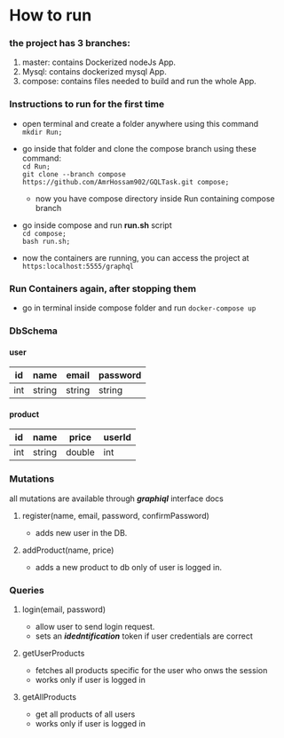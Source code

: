 # How to run 

### the project has 3 branches:
1. master: contains Dockerized nodeJs App.
2. Mysql: contains dockerized mysql App.
3. compose: contains files needed to build and run the whole App.


### Instructions to run for the first time
- open terminal and create a folder anywhere using this command<br>
    ```mkdir Run;```<br>
- go inside that folder and clone the compose branch using these command:<br>
    ```cd Run;```<br>
    ```git clone --branch compose https://github.com/AmrHossam902/GQLTask.git compose;```
    - now you have compose directory inside Run containing compose branch
- go inside compose and run **run.sh** script<br>
```cd compose;```<br>
```bash run.sh;```

- now the containers are running, you can access the project at<br>
```https:localhost:5555/graphql```


### Run Containers again, after stopping them
- go in terminal inside compose folder and run
```docker-compose up```

### DbSchema
#### user

| id | name | email | password |
|--- | -----| ---   | ---      |
| int| string |string| string|


#### product
| id | name | price | userId |
|--- | -----| ---   | ---    |
| int| string |double| int|


### Mutations

all mutations are available through ***graphiql*** interface docs

1. register(name, email, password, confirmPassword)
    - adds new user in the DB.

2. addProduct(name, price)
    - adds a new product to db only of user is logged in.


### Queries

1. login(email, password)
    - allow user to send login request.
    - sets an ***idedntification*** token if user credentials are correct
    
    
    
2. getUserProducts
    - fetches all products specific for the user who onws the session
    - works only if user is logged in

3. getAllProducts
    - get all products of all users
    - works only if user is logged in